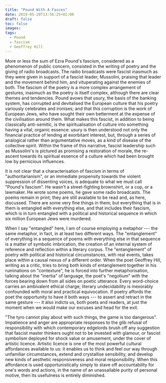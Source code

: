 ```yaml
---
title: "Pound With A Fasces"
date: 2019-05-20T13:56:25+01:00
draft: false
toc: false
images:
tags:
  - Pound
  - fascism
  - Geoffrey Hill
---
```

More or less the sum of Ezra Pound's fascism, considered as a phenomenon of public concern, consisted in the writing of poetry and the giving of radio broadcasts. The radio broadcasts were fascist inasmuch as they were given in support of a fascist leader, Mussolini, praising that leader and the movement behind him, and vituperating against the enemies of both. The fascism of the poetry is a more complex arrangement of gestures, inasmuch as the poetry is itself complex, although there are clear themes and tendencies. Pound avows that usury, the basis of the banking system, has corrupted and devitalised the European culture that his poetry variously celebrates and ironises; and that this corruption is the work of European Jews, who have sought their own betterment at the expense of the civilisation around them. What makes this fascist, in addition to being classically anti-semitic, is the spiritualisation of culture into something having a vital, organic essence: usury is then understood not only the financial practice of lending at exorbitant interest, but, through a series of analogical rather than argumentative moves, as a kind of disease of the collective spirit. Within the frame of this narrative, fascist leadership such as Mussolini's is pictured as promising a restoration of morale, the re-ascent towards its spiritual essence of a culture which had been brought low by pernicious influences.

It is not clear that a characterisation of fascism in terms of "authoritarianism", or an immediate propensity towards the violent suppression of dissenting voices, is adequate to what we must call "Pound's fascism". He wasn't a street-fighting brownshirt, or a cop, or a lawmaker. He wrote some poems, he gave some radio broadcasts. The poems remain in print; they are still available to be read and, as here, discussed. There are some very fine things in them; but everything that is in them is entangled with everything else, and that includes their fascism, which is in turn entangled with a political and historical sequence in which six million European Jews were murdered.

When I say "entangled" here, I am of course employing a metaphor --- the same metaphor, in fact, in at least two different ways. The "entanglement" of everything in a sequence of poems with everything else in that sequence is a matter of symbolic imbrication, the creation of an internal system of reference and reflection within a literary corpus. The "entanglement" of poetry with political and historical circumstances, with real events, takes place within a causal nexus of a different order. When the poet Geoffrey Hill, writing as a critic, tries to bring both kinds of entanglement together in his ruminations on "contexture", he is forced into further metaphorisation, talking about the "inertia" of language, the poet's "negotium" with the forces bearing down from all sides on poetic utterance. Every word-choice carries an ambivalent ethical charge; literary undecidability is inexorably confounded with moral and practical equivocation. If poetry affords the poet the opportunity to have it both ways --- to assert and retract in the same gesture --- it also indicts us, both poets and readers, at just the moment when we would make our excuses and head for the exit.

"The tyro cannot play about with such things, the game is too dangerous". Impatience and anger are appropriate responses to the glib refusal of responsibility with which contemporary edgelords brush off any suggestion that fascist master thinkers ought not to be invested with glamour, or fascist symbolism deployed for shock value or amusement, under the cover of artistic licence. Artistic licence is one of the most powerful cultural affordances available to us: it enables us to think and feel our way through unfamiliar circumstances, extend and crystallise sensibility, and develop new kinds of aesthetic responsiveness and moral responsibility. When this affordance is used opportunistically simply to stave off accountability for one's words and actions, in the name of an unassailable purity of personal motive, then its usefulness is entirely diminished.
